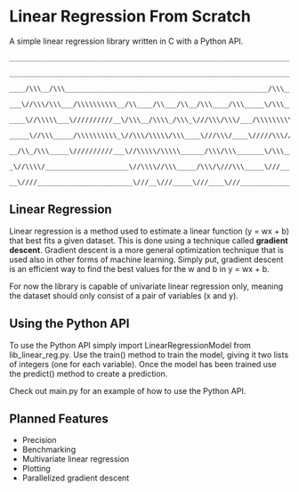 # Linear Regression From Scratch
A simple linear regression library written in C with a Python API.

```
___________________________________________________________________________/\\\________        
 __________________________________________________________________________\/\\\________       
  ____/\\\__/\\\___________________________________________________/\\\_____\/\\\________      
   ___\//\\\/\\\___/\\\\\\\\\\__/\\____/\\___/\\__/\\\____/\\\_____\/\\\_____\/\\\________     
    ____\//\\\\\___\//////////__\/\\\__/\\\\_/\\\_\///\\\/\\\/___/\\\\\\\\\\\_\/\\\\\\\\\__    
     _____\//\\\_____/\\\\\\\\\\_\//\\\/\\\\\/\\\____\///\\\/____\/////\\\///__\/\\\////\\\_   
      __/\\_/\\\_____\//////////___\//\\\\\/\\\\\______/\\\/\\\_______\/\\\_____\/\\\__\/\\\_  
       _\//\\\\/_____________________\//\\\\//\\\_____/\\\/\///\\\_____\///______\/\\\\\\\\\__ 
        __\////________________________\///__\///_____\///____\///________________\/////////___
```

## Linear Regression
Linear regression is a method used to estimate a linear function (y = wx + b) that best fits a given dataset. This is done using a technique called **gradient descent**. Gradient descent is a more general optimization technique that is used also in other forms of machine learning. Simply put, gradient descent is an efficient way to find the best values for the w and b in y = wx + b.

For now the library is capable of univariate linear regression only, meaning the dataset should only consist of a pair of variables (x and y).

## Using the Python API
To use the Python API simply import LinearRegressionModel from lib_linear_reg.py. Use the train() method to train the model, giving it two lists of integers (one for each variable). Once the model has been trained use the predict() method to create a prediction.

Check out main.py for an example of how to use the Python API.

## Planned Features
- Precision
- Benchmarking
- Multivariate linear regression
- Plotting
- Parallelized gradient descent
